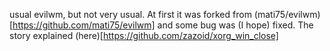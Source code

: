 usual evilwm, but not very usual. At first it was forked from (mati75/evilwm)[https://github.com/mati75/evilwm] and some bug was (I hope) fixed. The story explained (here)[https://github.com/zazoid/xorg_win_close]
